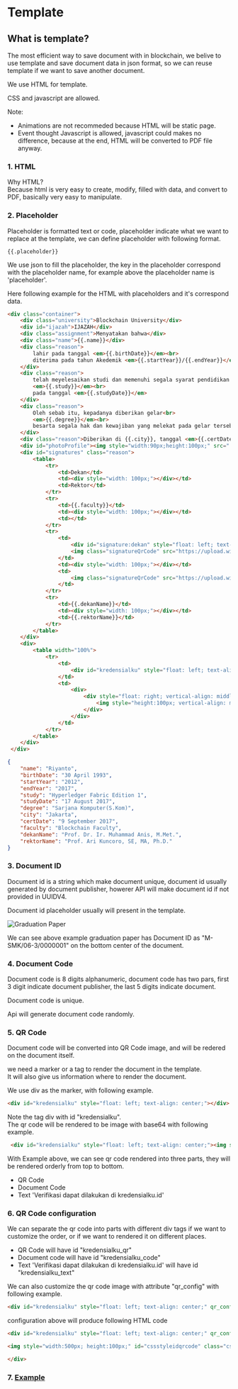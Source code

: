 # Template

## What is template?

The most efficient way to save document with in blockchain, we belive to use template and save document data in json format, so we can reuse template if we want to save another document.

We use HTML for template.

CSS and javascript are allowed.

Note:

- Animations are not recommeded because HTML will be static page.
- Event thought Javascript is allowed, javascript could makes no difference, because at the end, HTML will be converted to PDF file anyway.

### 1. HTML

Why HTML?\
Because html is very easy to create, modify, filled with data, and convert to PDF, basically very easy to manipulate.

### 2. Placeholder

Placeholder is formatted text or code, placeholder indicate what we want to replace at the template, we can define placeholder with following format.

`{{.placeholder}}`

We use json to fill the placeholder, the key in the placeholder correspond with the placeholder name, for example above the placeholder name is 'placeholder'.

Here following example for the HTML with placeholders and it's correspond data.

```HTML
<div class="container">
    <div class="university">Blockchain University</div>
    <div id="ijazah">IJAZAH</div>
    <div class="assignment">Menyatakan bahwa</div>
    <div class="name">{{.name}}</div>
    <div class="reason">
        lahir pada tanggal <em>{{.birthDate}}</em><br>
        diterima pada tahun Akedemik <em>{{.startYear}}/{{.endYear}}</em>
    </div>
    <div class="reason">
        telah meyelesaikan studi dan memenuhi segala syarat pendidikan kesarjanaan pada Program Studi<br>
        <em>{{.study}}</em><br>
        pada tanggal <em>{{.studyDate}}</em>
    </div>
    <div class="reason">
        Oleh sebab itu, kepadanya diberikan gelar<br>
        <em>{{.degree}}</em><br>
        besarta segala hak dan kewajiban yang melekat pada gelar tersebut.
    </div>
    <div class="reason">Diberikan di {{.city}}, tanggal <em>{{.certDate}}</em></div>
    <div id="photoProfile"><img style="width:90px;height:100px;" src="../images/template_profile.jpeg"></div>
    <div id="signatures" class="reason">
        <table>
            <tr>
                <td>Dekan</td>
                <td><div style="width: 100px;"></div></td>
                <td>Rektor</td>
            </tr>
            <tr>
                <td>{{.faculty}}</td>
                <td><div style="width: 100px;"></div></td>
                <td></td>
            </tr>
            <tr>
                <td>
                    <div id="signature:dekan" style="float: left; text-align: center;" qr_config="size=100px">{{.faculty}}</div>
                    <img class="signatureQrCode" src="https://upload.wikimedia.org/wikipedia/commons/thumb/d/d0/QR_code_for_mobile_English_Wikipedia.svg/1024px-QR_code_for_mobile_English_Wikipedia.svg.png">
                </td>
                <td><div style="width: 100px;"></div></td>
                <td>
                    <img class="signatureQrCode" src="https://upload.wikimedia.org/wikipedia/commons/thumb/d/d0/QR_code_for_mobile_English_Wikipedia.svg/1024px-QR_code_for_mobile_English_Wikipedia.svg.png">
                </td>
            </tr>
            <tr>
                <td>{{.dekanName}}</td>
                <td><div style="width: 100px;"></div></td>
                <td>{{.rektorName}}</td>
            </tr>
        </table>
    </div>
    <div>
        <table width="100%">
            <tr>
                <td>
                    <div id="kredensialku" style="float: left; text-align: center;"></div>
                </td>
                <td>
                    <div>
                        <div style="float: right; vertical-align: middle;">
                            <img style="height:100px; vertical-align: middle;" src="../images/kredensialku_chainsmart_logo.jpg"/>
                        </div>
                    </div>
                </td>
            </tr>
        </table>
    </div>
 </div>
```

```json
{
    "name": "Riyanto",
    "birthDate": "30 April 1993",
    "startYear": "2012",
    "endYear": "2017",
    "study": "Hyperledger Fabric Edition 1",
    "studyDate": "17 August 2017",
    "degree": "Sarjana Komputer(S.Kom)",
    "city": "Jakarta",
    "certDate": "9 September 2017",
    "faculty": "Blockchain Faculty",
    "dekanName": "Prof. Dr. Ir. Muhammad Anis, M.Met.",
    "rektorName": "Prof. Ari Kuncoro, SE, MA, Ph.D."
}
```

### 3. Document ID

Document id is a string which make document unique, document id usually generated by document publisher, howerer API will make document id if not provided in UUIDV4.

Document id placeholder usually will present in the template.

![Graduation Paper](https://raw.githubusercontent.com/SolusiDataPintar/kredensialku-docs/master/images/Ijazah-SMK.webp)

We can see above example graduation paper has Document ID as "M-SMK/06-3/0000001" on the bottom center of the document.

### 4. Document Code

Document code is 8 digits alphanumeric, document code has two pars, first 3 digit indicate document publisher, the last 5 digits indicate document.

Document code is unique.

Api will generate document code randomly.

### 5. QR Code

Document code will be converted into QR Code image, and will be redered on the document itself.

we need a marker or a tag to render the document in the template.\
It will also give us information where to render the document.

We use div as the marker, with following example.

```HTML
<div id="kredensialku" style="float: left; text-align: center;"></div>
```

Note the tag div with id "kredensialku".\
The qr code will be rendered to be image with base64 with following example.

```HTML
 <div id="kredensialku" style="float: left; text-align: center;"><img style="width:100px;height:100px;" src="data:image/jpeg;base64,..."/><div>ABCDEFGH</div><div>Verifikasi dapat dilakukan di kredensialku.id</div></div>
```

With Example above, we can see qr code rendered into three parts, they will be rendered orderly from top to bottom.

- QR Code
- Document Code
- Text 'Verifikasi dapat dilakukan di kredensialku.id'

### 6. QR Code configuration

We can separate the qr code into parts with different div tags if we want to customize the order, or if we want to rendered it on different places.

- QR Code will have id "kredensialku_qr"
- Document code will have id "kredensialku_code"
- Text 'Verifikasi dapat dilakukan di kredensialku.id' will have id "kredensialku_text"

We can also customize the qr code image with attribute "qr_config" with following example.

```HTML
<div id="kredensialku" style="float: left; text-align: center;" qr_config="size=100px id=cssstyleidqrcode class=cssstyleclassqrcode style='width:500px; height:100px;'"></div>
```

configuration above will produce following HTML code

```HTML
<div id="kredensialku" style="float: left; text-align: center;" qr_config="size=100px id=cssstyleidqrcode class=cssstyleclassqrcode style='width:500px; height:100px;'">

<img style="width:500px; height:100px;" id="cssstyleidqrcode" class="cssstyleclassqrcode" src="data:image/jpeg;base64,...base64qrcodeimage...">/>

</div>
```

### 7. [Example](https://github.com/SolusiDataPintar/kredensialku/blob/dev/examples/studycertificate.html)
